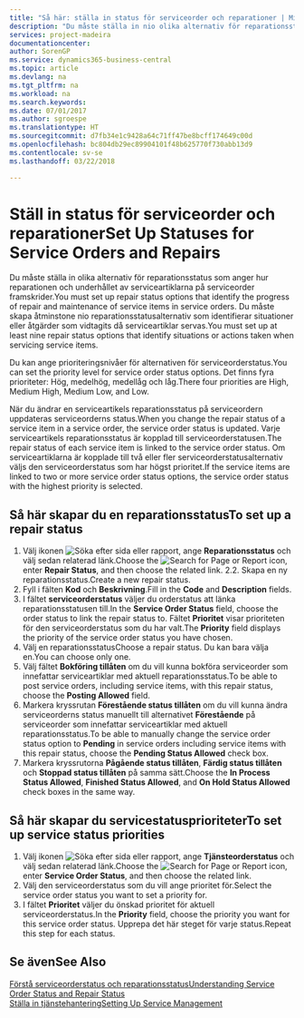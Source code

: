 ```yaml
---
title: "Så här: ställa in status för serviceorder och reparationer | Microsoft Docs"
description: "Du måste ställa in nio olika alternativ för reparationsstatus som anger hur reparationen och underhållet av serviceartiklarna på serviceorder framskrider."
services: project-madeira
documentationcenter: 
author: SorenGP
ms.service: dynamics365-business-central
ms.topic: article
ms.devlang: na
ms.tgt_pltfrm: na
ms.workload: na
ms.search.keywords: 
ms.date: 07/01/2017
ms.author: sgroespe
ms.translationtype: HT
ms.sourcegitcommit: d7fb34e1c9428a64c71ff47be8bcff174649c00d
ms.openlocfilehash: bc804db29ec89904101f48b625770f730abb13d9
ms.contentlocale: sv-se
ms.lasthandoff: 03/22/2018

---
```

# <a name="set-up-statuses-for-service-orders-and-repairs"></a><span data-ttu-id="cfafa-103">Ställ in status för serviceorder och reparationer</span><span class="sxs-lookup"><span data-stu-id="cfafa-103">Set Up Statuses for Service Orders and Repairs</span></span>
<span data-ttu-id="cfafa-104">Du måste ställa in olika alternativ för reparationsstatus som anger hur reparationen och underhållet av serviceartiklarna på serviceorder framskrider.</span><span class="sxs-lookup"><span data-stu-id="cfafa-104">You must set up repair status options that identify the progress of repair and maintenance of service items in service orders.</span></span> <span data-ttu-id="cfafa-105">Du måste skapa åtminstone nio reparationsstatusalternativ som identifierar situationer eller åtgärder som vidtagits då serviceartiklar servas.</span><span class="sxs-lookup"><span data-stu-id="cfafa-105">You must set up at least nine repair status options that identify situations or actions taken when servicing service items.</span></span>  

<span data-ttu-id="cfafa-106">Du kan ange prioriteringsnivåer för alternativen för serviceorderstatus.</span><span class="sxs-lookup"><span data-stu-id="cfafa-106">You can set the priority level for service order status options.</span></span> <span data-ttu-id="cfafa-107">Det finns fyra prioriteter: Hög, medelhög, medellåg och låg.</span><span class="sxs-lookup"><span data-stu-id="cfafa-107">There four priorities are High, Medium High, Medium Low, and Low.</span></span>  
  
<span data-ttu-id="cfafa-108">När du ändrar en serviceartikels reparationsstatus på serviceordern uppdateras serviceorderns status.</span><span class="sxs-lookup"><span data-stu-id="cfafa-108">When you change the repair status of a service item in a service order, the service order status is updated.</span></span> <span data-ttu-id="cfafa-109">Varje serviceartikels reparationsstatus är kopplad till serviceorderstatusen.</span><span class="sxs-lookup"><span data-stu-id="cfafa-109">The repair status of each service item is linked to the service order status.</span></span> <span data-ttu-id="cfafa-110">Om serviceartiklarna är kopplade till två eller fler serviceorderstatusalternativ väljs den serviceorderstatus som har högst prioritet.</span><span class="sxs-lookup"><span data-stu-id="cfafa-110">If the service items are linked to two or more service order status options, the service order status with the highest priority is selected.</span></span>  

## <a name="to-set-up-a-repair-status"></a><span data-ttu-id="cfafa-111">Så här skapar du en reparationsstatus</span><span class="sxs-lookup"><span data-stu-id="cfafa-111">To set up a repair status</span></span>  
1. <span data-ttu-id="cfafa-112">Välj ikonen ![Söka efter sida eller rapport](media/ui-search/search_small.png "Ikonen Söka efter sida eller rapport"), ange **Reparationsstatus** och välj sedan relaterad länk.</span><span class="sxs-lookup"><span data-stu-id="cfafa-112">Choose the ![Search for Page or Report](media/ui-search/search_small.png "Search for Page or Report icon") icon, enter **Repair Status**, and then choose the related link.</span></span> <span data-ttu-id="cfafa-113">2.</span><span class="sxs-lookup"><span data-stu-id="cfafa-113">2.</span></span> <span data-ttu-id="cfafa-114">Skapa en ny reparationsstatus.</span><span class="sxs-lookup"><span data-stu-id="cfafa-114">Create a new repair status.</span></span>  
3. <span data-ttu-id="cfafa-115">Fyll i fälten **Kod** och **Beskrivning**.</span><span class="sxs-lookup"><span data-stu-id="cfafa-115">Fill in the **Code** and **Description** fields.</span></span>  
4. <span data-ttu-id="cfafa-116">I fältet **serviceorderstatus** väljer du orderstatus att länka reparationsstatusen till.</span><span class="sxs-lookup"><span data-stu-id="cfafa-116">In the **Service Order Status** field, choose the order status to link the repair status to.</span></span> <span data-ttu-id="cfafa-117">Fältet **Prioritet** visar prioriteten för den serviceorderstatus som du har valt.</span><span class="sxs-lookup"><span data-stu-id="cfafa-117">The **Priority** field displays the priority of the service order status you have chosen.</span></span>  
5. <span data-ttu-id="cfafa-118">Välj en reparationsstatus</span><span class="sxs-lookup"><span data-stu-id="cfafa-118">Choose a repair status.</span></span> <span data-ttu-id="cfafa-119">Du kan bara välja en.</span><span class="sxs-lookup"><span data-stu-id="cfafa-119">You can choose only one.</span></span>  
6. <span data-ttu-id="cfafa-120">Välj fältet **Bokföring tillåten** om du vill kunna bokföra serviceorder som innefattar serviceartiklar med aktuell reparationsstatus.</span><span class="sxs-lookup"><span data-stu-id="cfafa-120">To be able to post service orders, including service items, with this repair status, choose the **Posting Allowed** field.</span></span>  
7. <span data-ttu-id="cfafa-121">Markera kryssrutan **Förestående status tillåten** om du vill kunna ändra serviceorderns status manuellt till alternativet **Förestående** på serviceorder som innefattar serviceartiklar med aktuell reparationsstatus.</span><span class="sxs-lookup"><span data-stu-id="cfafa-121">To be able to manually change the service order status option to **Pending** in service orders including service items with this repair status, choose the **Pending Status Allowed** check box.</span></span>  
8. <span data-ttu-id="cfafa-122">Markera kryssrutorna **Pågående status tillåten**, **Färdig status tillåten** och **Stoppad status tillåten** på samma sätt.</span><span class="sxs-lookup"><span data-stu-id="cfafa-122">Choose the **In Process Status Allowed**, **Finished Status Allowed**, and **On Hold Status Allowed** check boxes in the same way.</span></span>
  
## <a name="to-set-up-service-status-priorities"></a><span data-ttu-id="cfafa-123">Så här skapar du servicestatusprioriteter</span><span class="sxs-lookup"><span data-stu-id="cfafa-123">To set up service status priorities</span></span>  
1. <span data-ttu-id="cfafa-124">Välj ikonen ![Söka efter sida eller rapport](media/ui-search/search_small.png "Ikonen Söka efter sida eller rapport"), ange **Tjänsteorderstatus** och välj sedan relaterad länk.</span><span class="sxs-lookup"><span data-stu-id="cfafa-124">Choose the ![Search for Page or Report](media/ui-search/search_small.png "Search for Page or Report icon") icon, enter **Service Order Status**, and then choose the related link.</span></span>  
2. <span data-ttu-id="cfafa-125">Välj den serviceorderstatus som du vill ange prioritet för.</span><span class="sxs-lookup"><span data-stu-id="cfafa-125">Select the service order status you want to set a priority for.</span></span>  
3. <span data-ttu-id="cfafa-126">I fältet **Prioritet** väljer du önskad prioritet för aktuell serviceorderstatus.</span><span class="sxs-lookup"><span data-stu-id="cfafa-126">In the **Priority** field, choose the priority you want for this service order status.</span></span> <span data-ttu-id="cfafa-127">Upprepa det här steget för varje status.</span><span class="sxs-lookup"><span data-stu-id="cfafa-127">Repeat this step for each status.</span></span>  
  
## <a name="see-also"></a><span data-ttu-id="cfafa-128">Se även</span><span class="sxs-lookup"><span data-stu-id="cfafa-128">See Also</span></span>  
[<span data-ttu-id="cfafa-129">Förstå serviceorderstatus och reparationsstatus</span><span class="sxs-lookup"><span data-stu-id="cfafa-129">Understanding Service Order Status and Repair Status</span></span>]()  
[<span data-ttu-id="cfafa-130">Ställa in tjänstehantering</span><span class="sxs-lookup"><span data-stu-id="cfafa-130">Setting Up Service Management</span></span>](service-setup-service.md)  

